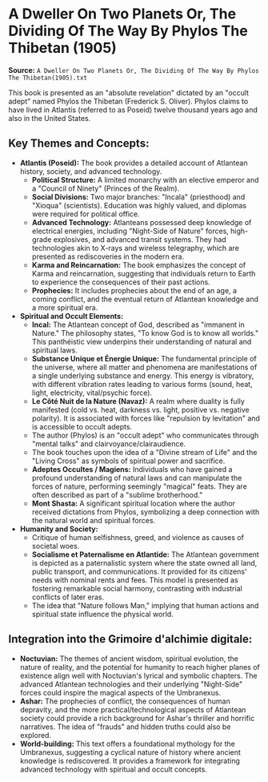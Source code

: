 # A Dweller On Two Planets Or, The Dividing Of The Way By Phylos The Thibetan (1905)

**Source:** `A Dweller On Two Planets Or, The Dividing Of The Way By Phylos The Thibetan(1905).txt`

This book is presented as an "absolute revelation" dictated by an "occult adept" named Phylos the Thibetan (Frederick S. Oliver). Phylos claims to have lived in Atlantis (referred to as Poseid) twelve thousand years ago and also in the United States.

## Key Themes and Concepts:

*   **Atlantis (Poseid):** The book provides a detailed account of Atlantean history, society, and advanced technology.
    *   **Political Structure:** A limited monarchy with an elective emperor and a "Council of Ninety" (Princes of the Realm).
    *   **Social Divisions:** Two major branches: "Incala" (priesthood) and "Xioqua" (scientists). Education was highly valued, and diplomas were required for political office.
    *   **Advanced Technology:** Atlanteans possessed deep knowledge of electrical energies, including "Night-Side of Nature" forces, high-grade explosives, and advanced transit systems. They had technologies akin to X-rays and wireless telegraphy, which are presented as rediscoveries in the modern era.
    *   **Karma and Reincarnation:** The book emphasizes the concept of Karma and reincarnation, suggesting that individuals return to Earth to experience the consequences of their past actions.
    *   **Prophecies:** It includes prophecies about the end of an age, a coming conflict, and the eventual return of Atlantean knowledge and a more spiritual era.
*   **Spiritual and Occult Elements:**
    *   **Incal:** The Atlantean concept of God, described as "immanent in Nature." The philosophy states, "To know God is to know all worlds." This panthéistic view underpins their understanding of natural and spiritual laws.
    *   **Substance Unique et Énergie Unique:** The fundamental principle of the universe, where all matter and phenomena are manifestations of a single underlying substance and energy. This energy is vibratory, with different vibration rates leading to various forms (sound, heat, light, electricity, vital/psychic force).
    *   **Le Côté Nuit de la Nature (Navaz):** A realm where duality is fully manifested (cold vs. heat, darkness vs. light, positive vs. negative polarity). It is associated with forces like "repulsion by levitation" and is accessible to occult adepts.
    *   The author (Phylos) is an "occult adept" who communicates through "mental talks" and clairvoyance/clairaudience.
    *   The book touches upon the idea of a "Divine stream of Life" and the "Living Cross" as symbols of spiritual power and sacrifice.
    *   **Adeptes Occultes / Magiens:** Individuals who have gained a profound understanding of natural laws and can manipulate the forces of nature, performing seemingly "magical" feats. They are often described as part of a "sublime brotherhood."
    *   **Mont Shasta:** A significant spiritual location where the author received dictations from Phylos, symbolizing a deep connection with the natural world and spiritual forces.
*   **Humanity and Society:**
    *   Critique of human selfishness, greed, and violence as causes of societal woes.
    *   **Socialisme et Paternalisme en Atlantide:** The Atlantean government is depicted as a paternalistic system where the state owned all land, public transport, and communications. It provided for its citizens' needs with nominal rents and fees. This model is presented as fostering remarkable social harmony, contrasting with industrial conflicts of later eras.
    *   The idea that "Nature follows Man," implying that human actions and spiritual state influence the physical world.

## Integration into the Grimoire d'alchimie digitale:

*   **Noctuvian:** The themes of ancient wisdom, spiritual evolution, the nature of reality, and the potential for humanity to reach higher planes of existence align well with Noctuvian's lyrical and symbolic chapters. The advanced Atlantean technologies and their underlying "Night-Side" forces could inspire the magical aspects of the Umbranexus.
*   **Ashar:** The prophecies of conflict, the consequences of human depravity, and the more practical/technological aspects of Atlantean society could provide a rich background for Ashar's thriller and horrific narratives. The idea of "frauds" and hidden truths could also be explored.
*   **World-building:** This text offers a foundational mythology for the Umbranexus, suggesting a cyclical nature of history where ancient knowledge is rediscovered. It provides a framework for integrating advanced technology with spiritual and occult concepts.
